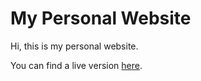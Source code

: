 # My Personal Website

Hi, this is my personal website.

You can find a live version [here](https://google.com).
